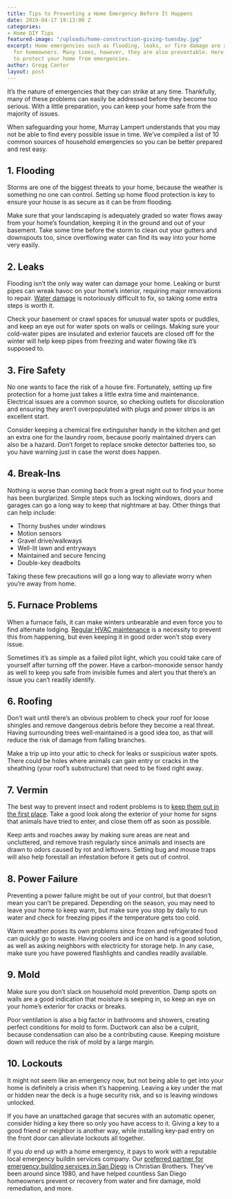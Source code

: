 ```yaml
---
title: Tips to Preventing a Home Emergency Before It Happens
date: 2019-04-17 19:13:00 Z
categories:
- Home DIY Tips
featured-image: "/uploads/home-construction-giving-tuesday.jpg"
excerpt: Home emergencies such as flooding, leaks, or fire damage are a nightmare
  for homeowners. Many times, however, they are also preventable. Here are some ways
  to protect your home from emergencies.
author: Gregg Cantor
layout: post
---
```


It’s the nature of emergencies that they can strike at any time. Thankfully, many of these problems can easily be addressed before they become too serious. With a little preparation, you can keep your home safe from the majority of issues.

When safeguarding your home, Murray Lampert understands that you may not be able to find every possible issue in time. We’ve compiled a list of 10 common sources of household emergencies so you can be better prepared and rest easy.

## 1. Flooding

Storms are one of the biggest threats to your home, because the weather is something no one can control. Setting up home flood protection is key to ensure your house is as secure as it can be from flooding.

Make sure that your landscaping is adequately graded so water flows away from your home’s foundation, keeping it in the ground and out of your basement. Take some time before the storm to clean out your gutters and downspouts too, since overflowing water can find its way into your home very easily.

## 2. Leaks

Flooding isn’t the only way water can damage your home. Leaking or burst pipes can wreak havoc on your home’s interior, requiring major renovations to repair. [Water damage](/7-quick-tips-for-minimizing-water-damage/) is notoriously difficult to fix, so taking some extra steps is worth it.

Check your basement or crawl spaces for unusual water spots or puddles, and keep an eye out for water spots on walls or ceilings. Making sure your cold-water pipes are insulated and exterior faucets are closed off for the winter will help keep pipes from freezing and water flowing like it’s supposed to.

## 3. Fire Safety

No one wants to face the risk of a house fire. Fortunately, setting up fire protection for a home just takes a little extra time and maintenance. Electrical issues are a common source, so checking outlets for discoloration and ensuring they aren’t overpopulated with plugs and power strips is an excellent start.

Consider keeping a chemical fire extinguisher handy in the kitchen and get an extra one for the laundry room, because poorly maintained dryers can also be a hazard. Don’t forget to replace smoke detector batteries too, so you have warning just in case the worst does happen.

## 4. Break-Ins

Nothing is worse than coming back from a great night out to find your home has been burglarized. Simple steps such as locking windows, doors and garages can go a long way to keep that nightmare at bay. Other things that can help include:

- Thorny bushes under windows
- Motion sensors
- Gravel drive/walkways
- Well-lit lawn and entryways
- Maintained and secure fencing
- Double-key deadbolts

Taking these few precautions will go a long way to alleviate worry when you’re away from home.

## 5. Furnace Problems

When a furnace fails, it can make winters unbearable and even force you to find alternate lodging. [Regular HVAC maintenance](/home-improvement-pros-we-love-to-work-with-mauzy-heating-and-air/) is a necessity to prevent this from happening, but even keeping it in good order won’t stop every issue.

Sometimes it’s as simple as a failed pilot light, which you could take care of yourself after turning off the power. Have a carbon-monoxide sensor handy as well to keep you safe from invisible fumes and alert you that there’s an issue you can’t readily identify.

## 6. Roofing

Don’t wait until there’s an obvious problem to check your roof for loose shingles and remove dangerous debris before they become a real threat. Having surrounding trees well-maintained is a good idea too, as that will reduce the risk of damage from falling branches.

Make a trip up into your attic to check for leaks or suspicious water spots. There could be holes where animals can gain entry or cracks in the sheathing (your roof’s substructure) that need to be fixed right away.

## 7. Vermin

The best way to prevent insect and rodent problems is to [keep them out in the first place](https://www.sandiegoapprovedhomepros.com/services/pest-control/). Take a good look along the exterior of your home for signs that animals have tried to enter, and close them off as soon as possible.

Keep ants and roaches away by making sure areas are neat and uncluttered, and remove trash regularly since animals and insects are drawn to odors caused by rot and leftovers. Setting bug and mouse traps will also help forestall an infestation before it gets out of control.

## 8. Power Failure

Preventing a power failure might be out of your control, but that doesn’t mean you can’t be prepared. Depending on the season, you may need to leave your home to keep warm, but make sure you stop by daily to run water and check for freezing pipes if the temperature gets too cold.

Warm weather poses its own problems since frozen and refrigerated food can quickly go to waste. Having coolers and ice on hand is a good solution, as well as asking neighbors with electricity for storage help. In any case, make sure you have powered flashlights and candles readily available.

## 9. Mold

Make sure you don’t slack on household mold prevention. Damp spots on walls are a good indication that moisture is seeping in, so keep an eye on your home’s exterior for cracks or breaks.

Poor ventilation is also a big factor in bathrooms and showers, creating perfect conditions for mold to form. Ductwork can also be a culprit, because condensation can also be a contributing cause. Keeping moisture down will reduce the risk of mold by a large margin.

## 10. Lockouts

It might not seem like an emergency now, but not being able to get into your home is definitely a crisis when it’s happening. Leaving a key under the mat or hidden near the deck is a huge security risk, and so is leaving windows unlocked. 

If you have an unattached garage that secures with an automatic opener, consider hiding a key there so only you have access to it. Giving a key to a good friend or neighbor is another way, while installing key-pad entry on the front door can alleviate lockouts all together.

If you _do_ end up with a home emergency, it pays to work with a reputable local emergency buildin services company. Our [preferred partner for emergency building services in San Diego](](/home-improvement-pros-we-love-to-work-with-christian-brothers-emergency-building-services/)) is Christian Brothers. They've been around since 1980, and have helped countless San Diego homeowners prevent or recovery from water and fire damage, mold remediation, and more.
